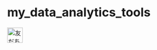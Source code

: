 # my_data_analytics_tools

<a href="https://lin.ee/0n85sGJ"><img class="line-icon" src="https://scdn.line-apps.com/n/line_add_friends/btn/ja.png" alt="友だち追加" height="36" border="0"></a>
						

